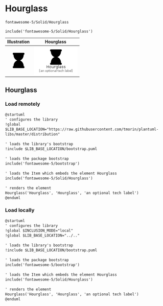 # Hourglass


```text
fontawesome-5/Solid/Hourglass
```

```text
include('fontawesome-5/Solid/Hourglass')
```



| Illustration | Hourglass |
| :---: | :---: |
| ![illustration for Illustration](../../fontawesome-5/Solid/Hourglass.png) | ![illustration for Hourglass](../../fontawesome-5/Solid/Hourglass.Local.png) |




## Hourglass

### Load remotely
```plantuml
@startuml
' configures the library
!global $LIB_BASE_LOCATION="https://raw.githubusercontent.com/tmorin/plantuml-libs/master/distribution"

' loads the library's bootstrap
!include $LIB_BASE_LOCATION/bootstrap.puml

' loads the package bootstrap
include('fontawesome-5/bootstrap')

' loads the Item which embeds the element Hourglass
include('fontawesome-5/Solid/Hourglass')

' renders the element
Hourglass('Hourglass', 'Hourglass', 'an optional tech label')
@enduml
```

### Load locally
```plantuml
@startuml
' configures the library
!global $INCLUSION_MODE="local"
!global $LIB_BASE_LOCATION="../.."

' loads the library's bootstrap
!include $LIB_BASE_LOCATION/bootstrap.puml

' loads the package bootstrap
include('fontawesome-5/bootstrap')

' loads the Item which embeds the element Hourglass
include('fontawesome-5/Solid/Hourglass')

' renders the element
Hourglass('Hourglass', 'Hourglass', 'an optional tech label')
@enduml
```

